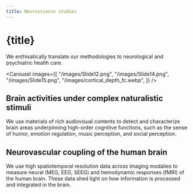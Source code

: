 ```yaml
---
title: Neuroscience studies 
---
```


<script lang="ts">
    import Carousel from "$lib/components/Carousel.svelte";
</script>

# {title}

We enthisatically translate our methodologies to neurological and psychiatric health care. 

<Carousel images={[
    "/images/Slide12.png",
    "/images/Slide14.png",
    "/images/Slide15.png",
    "/images/cortical_depth_fc.webp",
]} />

## Brain activities under complex naturalistic stimuli
We use materials of rich audiovisual contents to detect and characterize brain areas underpinning high-order cognitive functions, such as the sense of humor, emotion regulation, music perception, and social perception.

## Neurovascular coupling of the human brain
We use high spatiotemporal resolution data across imaging modalies to measure neural (MEG, EEG, SEEG) and hemodynamic responses (fMRI) of the human brain. These data shed light on how information is processed and integrated in the brain.


 